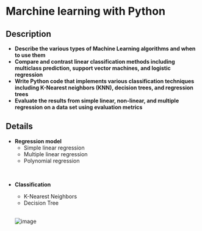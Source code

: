 # Marchine learning with Python
## Description 
- **Describe the various types of Machine Learning algorithms and when to use them**
- **Compare and contrast linear classification methods including multiclass prediction, support vector machines, and logistic regression** 
- **Write Python code that implements various classification techniques including K-Nearest neighbors (KNN), decision trees, and regression trees**
- **Evaluate the results from simple linear, non-linear, and multiple regression on a data set using evaluation metrics**   
## Details
- **Regression model** 
  - Simple linear regression
  - Multiple linear regression
  - Polynomial regression
<br>

- **Classification** 
  - K-Nearest Neighbors 
  - Decision Tree
  
  <br>
  
  ![image](https://user-images.githubusercontent.com/58776067/210217152-9d355bef-757a-49d3-850d-7f66c2292e6a.png)

